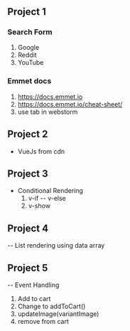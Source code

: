 #

## Project 1
### Search Form
1. Google
2. Reddit
3. YouTube


### Emmet docs
1. https://docs.emmet.io
2. https://docs.emmet.io/cheat-sheet/
3. use tab in webstorm

## Project 2
- VueJs from cdn

## Project 3
- Conditional Rendering
  1. v-if -- v-else
  2. v-show

## Project 4
-- List rendering using data array

## Project 5
-- Event Handling
1. Add to cart
2. Change to addToCart()
3. updateImage(variantImage)
4. remove from cart
